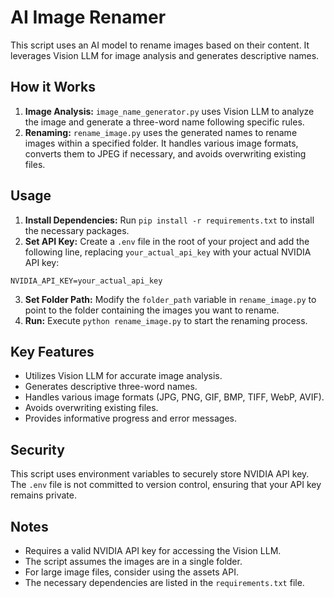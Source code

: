 # AI Image Renamer

This script uses an AI model to rename images based on their content. It leverages Vision LLM for image analysis and generates descriptive names.

## How it Works

1. **Image Analysis:** `image_name_generator.py` uses Vision LLM to analyze the image and generate a three-word name following specific rules.
2. **Renaming:**  `rename_image.py` uses the generated names to rename images within a specified folder. It handles various image formats, converts them to JPEG if necessary, and avoids overwriting existing files.

## Usage

1. **Install Dependencies:**  Run `pip install -r requirements.txt` to install the necessary packages.
2. **Set API Key:** Create a `.env` file in the root of your project and add the following line, replacing `your_actual_api_key` with your actual NVIDIA API key:

```NVIDIA_API_KEY=your_actual_api_key```

3. **Set Folder Path:** Modify the `folder_path` variable in `rename_image.py` to point to the folder containing the images you want to rename.
4. **Run:** Execute `python rename_image.py` to start the renaming process.

## Key Features

- Utilizes Vision LLM for accurate image analysis.
- Generates descriptive three-word names.
- Handles various image formats (JPG, PNG, GIF, BMP, TIFF, WebP, AVIF).
- Avoids overwriting existing files.
- Provides informative progress and error messages.

## Security

This script uses environment variables to securely store NVIDIA API key.  The `.env` file is not committed to version control, ensuring that your API key remains private. 

## Notes

- Requires a valid NVIDIA API key for accessing the Vision LLM.
- The script assumes the images are in a single folder.
- For large image files, consider using the assets API. 
- The necessary dependencies are listed in the `requirements.txt` file.